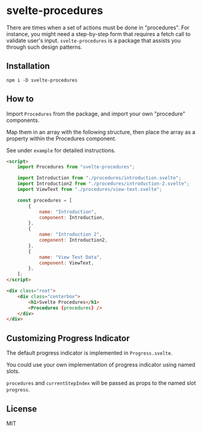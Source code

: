 # svelte-procedures

There are times when a set of actions must be done in "procedures". For
instance, you might need a step-by-step form that requires a fetch call to
validate user's input. `svelte-procedures` is a package that assists you through such design patterns.

## Installation

```
npm i -D svelte-procedures
```

## How to

Import `Procedures` from the package, and import your own "procedure" components.

Map them in an array with the following structure, then place the array as a property within the Procedures component.

See under `example` for detailed instructions.

```html
<script>
    import Procedures from "svelte-procedures";

    import Introduction from "./procedures/introduction.svelte";
    import Introduction2 from "./procedures/introduction-2.svelte";
    import ViewText from "./procedures/view-text.svelte";

    const procedures = [
        {
            name: "Introduction",
            component: Introduction,
        },
        {
            name: "Introduction 2",
            component: Introduction2,
        },
        {
            name: "View Text Data",
            component: ViewText,
        },
    ];
</script>

<div class="root">
    <div class="centerbox">
        <h1>Svelte Procedures</h1>
        <Procedures {procedures} />
    </div>
</div>
```

## Customizing Progress Indicator

The default progress indicator is implemented in `Progress.svelte`.

You could use your own implementation of progress indicator using named slots.

`procedures` and `currentStepIndex` will be passed as props to the named slot `progress`.

## License

MIT
